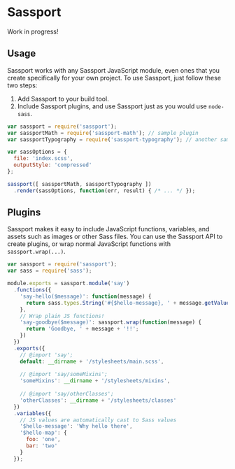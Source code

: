 # Sassport
Work in progress!

## Usage
Sassport works with any Sassport JavaScript module, even ones that you create specifically for your own project. To use Sassport, just follow these two steps:

1. Add Sassport to your build tool.
2. Include Sassport plugins, and use Sassport just as you would use `node-sass`.

```js
var sassport = require('sassport');
var sassportMath = require('sassport-math'); // sample plugin
var sassportTypography = require('sassport-typography'); // another sample plugin

var sassOptions = {
  file: 'index.scss',
  outputStyle: 'compressed'
};

sassport([ sassportMath, sassportTypography ])
  .render(sassOptions, function(err, result) { /* ... */ });
```

## Plugins
Sassport makes it easy to include JavaScript functions, variables, and assets such as images or other Sass files. You can use the Sassport API to create plugins, or wrap normal JavaScript functions with `sassport.wrap(...)`.

```js
var sassport = require('sassport');
var sass = require('sass');

module.exports = sassport.module('say')
  .functions({
    'say-hello($message)': function(message) {
      return sass.types.String('#{$hello-message}, ' + message.getValue() + '!!');
    },
    // Wrap plain JS functions!
    'say-goodbye($message)': sassport.wrap(function(message) {
      return 'Goodbye, ' + message + '!!';
    })
  })
  .exports({
    // @import 'say';
    default: __dirname + '/stylesheets/main.scss',
    
    // @import 'say/someMixins';
    'someMixins': __dirname + '/stylesheets/mixins',
    
    // @import 'say/otherClasses';
    'otherClasses': __dirname + '/stylesheets/classes'
  })
  .variables({
    // JS values are automatically cast to Sass values
    '$hello-message': 'Why hello there',
    '$hello-map': {
      foo: 'one',
      bar: 'two'
    }
  });
```
